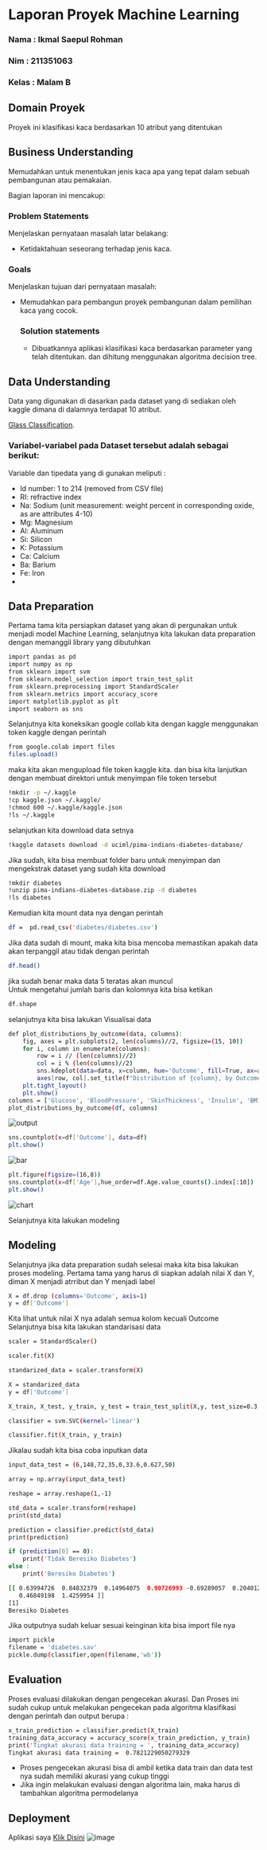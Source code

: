 # Laporan Proyek Machine Learning
### Nama : Ikmal Saepul Rohman 
### Nim : 211351063
### Kelas : Malam B

## Domain Proyek

Proyek ini klasifikasi kaca berdasarkan 10 atribut yang ditentukan

## Business Understanding

Memudahkan untuk menentukan jenis kaca apa yang tepat dalam sebuah pembangunan atau pemakaian.

Bagian laporan ini mencakup:

### Problem Statements

Menjelaskan pernyataan masalah latar belakang:
- Ketidaktahuan seseorang terhadap jenis kaca.

### Goals

Menjelaskan tujuan dari pernyataan masalah:
- Memudahkan para pembangun proyek pembangunan dalam pemilihan kaca yang cocok.

    ### Solution statements
    - Dibuatkannya aplikasi klasifikasi kaca berdasarkan parameter yang telah ditentukan. dan dihitung menggunakan algoritma decision tree.
      
## Data Understanding
Data yang digunakan di dasarkan pada dataset yang di sediakan oleh kaggle dimana di dalamnya terdapat 10 atribut.

[Glass Classification](https://www.kaggle.com/datasets/uciml/glass/data).


### Variabel-variabel pada Dataset tersebut adalah sebagai berikut:
Variable dan tipedata yang di gunakan meliputi :

- Id number: 1 to 214 (removed from CSV file)
- RI: refractive index
- Na: Sodium (unit measurement: weight percent in corresponding oxide, as are attributes 4-10)
- Mg: Magnesium
- Al: Aluminum
- Si: Silicon
- K: Potassium
- Ca: Calcium
- Ba: Barium
- Fe: Iron
- 
## Data Preparation
Pertama tama kita persiapkan dataset yang akan di pergunakan untuk menjadi model Machine Learning, selanjutnya kita lakukan data preparation dengan memanggil library yang dibutuhkan

```bash
import pandas as pd
import numpy as np
from sklearn import svm
from sklearn.model_selection import train_test_split
from sklearn.preprocessing import StandardScaler
from sklearn.metrics import accuracy_score
import matplotlib.pyplot as plt
import seaborn as sns
```
Selanjutnya kita koneksikan google collab kita dengan kaggle menggunakan token kaggle dengan perintah
```bash
from google.colab import files
files.upload()
```
maka kita akan mengupload file token kaggle kita. dan bisa kita lanjutkan dengan membuat direktori untuk menyimpan file token tersebut
```bash
!mkdir -p ~/.kaggle
!cp kaggle.json ~/.kaggle/
!chmod 600 ~/.kaggle/kaggle.json
!ls ~/.kaggle
```
selanjutkan kita download data setnya
```bash
!kaggle datasets download -d uciml/pima-indians-diabetes-database/
```
Jika sudah, kita bisa membuat folder baru untuk menyimpan dan mengekstrak dataset yang sudah kita download
```bash
!mkdir diabetes
!unzip pima-indians-diabetes-database.zip -d diabetes
!ls diabetes
```
Kemudian kita mount data nya dengan perintah
```bash
df =  pd.read_csv('diabetes/diabetes.csv')
```
Jika data sudah di mount, maka kita bisa mencoba memastikan apakah data akan terpanggil atau tidak dengan perintah
```bash
df.head()
```
jika sudah benar maka data 5 teratas akan muncul<br>
Untuk mengetahui jumlah baris dan kolomnya kita bisa ketikan
```bash
df.shape
```
selanjutnya kita bisa lakukan Visualisai data
```bash
def plot_distributions_by_outcome(data, columns):
    fig, axes = plt.subplots(2, len(columns)//2, figsize=(15, 10))
    for i, column in enumerate(columns):
        row = i // (len(columns)//2)
        col = i % (len(columns)//2)
        sns.kdeplot(data=data, x=column, hue='Outcome', fill=True, ax=axes[row, col])
        axes[row, col].set_title(f"Distribution of {column}, by Outcome")
    plt.tight_layout()
    plt.show()
columns = ['Glucose', 'BloodPressure', 'SkinThickness', 'Insulin', 'BMI', 'DiabetesPedigreeFunction']
plot_distributions_by_outcome(df, columns)
```
![output](https://github.com/Ikmalsr/uts-cancer/assets/93483784/21f6ce83-5f9b-4ac6-a961-9d004532e613)
```bash
sns.countplot(x=df['Outcome'], data=df)
plt.show()
```
![bar](https://github.com/Ikmalsr/uts-cancer/assets/93483784/65ce2837-537c-419b-968e-25ec14321495)
```bash
plt.figure(figsize=(16,8))
sns.countplot(x=df['Age'],hue_order=df.Age.value_counts().index[:10])
plt.show()
```
![chart](https://github.com/Ikmalsr/uts-cancer/assets/93483784/509cc6e7-aaa6-4a5a-a06e-1fb77164c5ea)

Selanjutnya kita lakukan modeling
## Modeling
Selanjutnya jika data preparation sudah selesai maka kita bisa lakukan proses modeling.
Pertama tama yang harus di siapkan adalah nilai X dan Y, diman X menjadi atrribut dan Y menjadi label
```bash
X = df.drop (columns='Outcome', axis=1)
y = df['Outcome']
```
Kita lihat untuk nilai X nya adalah semua kolom kecuali Outcome<br>
Selanjutnya bisa kita lakukan standarisasi data
```bash
scaler = StandardScaler()
```
```bash
scaler.fit(X)
```
```bash
standarized_data = scaler.transform(X)
```
```bash
X = standarized_data
y = df['Outcome']
```
```bash
X_train, X_test, y_train, y_test = train_test_split(X,y, test_size=0.3, stratify=y, random_state=2)
```
```bash
classifier = svm.SVC(kernel='linear')
```
```bash
classifier.fit(X_train, y_train)
```

Jikalau sudah kita bisa coba inputkan data
```bash
input_data_test = (6,148,72,35,0,33.6,0.627,50)

array = np.array(input_data_test)

reshape = array.reshape(1,-1)

std_data = scaler.transform(reshape)
print(std_data)

prediction = classifier.predict(std_data)
print(prediction)

if (prediction[0] == 0):
    print('Tidak Beresiko Diabetes')
else :
    print('Beresiko Diabetes')
```
```bash
[[ 0.63994726  0.84832379  0.14964075  0.90726993 -0.69289057  0.20401277
   0.46849198  1.4259954 ]]
[1]
Beresiko Diabetes
```
Jika outputnya sudah keluar sesuai keinginan kita bisa import file nya
```bash
import pickle
filename = 'diabetes.sav'
pickle.dump(classifier,open(filename,'wb'))
```
## Evaluation
Proses evaluasi dilakukan dengan pengecekan akurasi. Dan Proses ini sudah cukup untuk melakukan pengecekan pada algoritma klasifikasi dengan perintah dan output berupa :
```bash
x_train_prediction = classifier.predict(X_train)
training_data_accuracy = accuracy_score(x_train_prediction, y_train)
print('Tingkat akurasi data training = ', training_data_accuracy)
Tingkat akurasi data training =  0.7821229050279329
```

- Proses pengecekan akurasi bisa di ambil ketika data train dan data test nya sudah memiliki akurasi yang cukup tinggi
- Jika ingin melakukan evaluasi dengan algoritma lain, maka harus di tambahkan algoritma permodelanya


## Deployment
Aplikasi saya
[Klik Disini](https://uas-d3-ikmal.streamlit.app/)
![image](https://github.com/Ikmalsr/uas-d3/assets/93483784/5cf0c969-388a-429c-81f9-6b27e160ec81)


